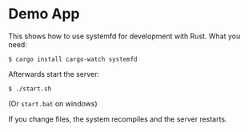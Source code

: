 # Demo App

This shows how to use systemfd for development with Rust.  What you need:

```
$ cargo install cargo-watch systemfd
```

Afterwards start the server:

```
$ ./start.sh
```

(Or `start.bat` on windows)

If you change files, the system recompiles and the server restarts.
